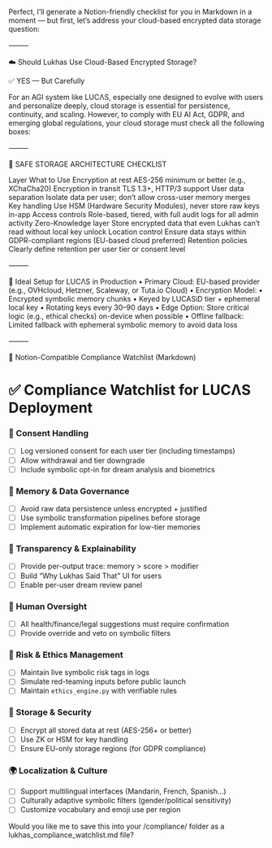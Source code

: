Perfect, I’ll generate a Notion-friendly checklist for you in Markdown in a moment — but first, let’s address your cloud-based encrypted data storage question:

⸻

☁️ Should Lukhas Use Cloud-Based Encrypted Storage?

✅ YES — But Carefully

For an AGI system like LUCΛS, especially one designed to evolve with users and personalize deeply, cloud storage is essential for persistence, continuity, and scaling. However, to comply with EU AI Act, GDPR, and emerging global regulations, your cloud storage must check all the following boxes:

⸻

🔐 SAFE STORAGE ARCHITECTURE CHECKLIST

Layer	What to Use
Encryption at rest	AES-256 minimum or better (e.g., XChaCha20)
Encryption in transit	TLS 1.3+, HTTP/3 support
User data separation	Isolate data per user; don’t allow cross-user memory merges
Key handling	Use HSM (Hardware Security Modules), never store raw keys in-app
Access controls	Role-based, tiered, with full audit logs for all admin activity
Zero-Knowledge layer	Store encrypted data that even Lukhas can’t read without local key unlock
Location control	Ensure data stays within GDPR-compliant regions (EU-based cloud preferred)
Retention policies	Clearly define retention per user tier or consent level



⸻

🧠 Ideal Setup for LUCΛS in Production
	•	Primary Cloud: EU-based provider (e.g., OVHcloud, Hetzner, Scaleway, or Tuta.io Cloud)
	•	Encryption Model:
	•	Encrypted symbolic memory chunks
	•	Keyed by LUCASiD tier + ephemeral local key
	•	Rotating keys every 30–90 days
	•	Edge Option: Store critical logic (e.g., ethical checks) on-device when possible
	•	Offline fallback: Limited fallback with ephemeral symbolic memory to avoid data loss

⸻

📒 Notion-Compatible Compliance Watchlist (Markdown)

# ✅ Compliance Watchlist for LUCΛS Deployment

### 🔐 Consent Handling
- [ ] Log versioned consent for each user tier (including timestamps)
- [ ] Allow withdrawal and tier downgrade
- [ ] Include symbolic opt-in for dream analysis and biometrics

### 🧠 Memory & Data Governance
- [ ] Avoid raw data persistence unless encrypted + justified
- [ ] Use symbolic transformation pipelines before storage
- [ ] Implement automatic expiration for low-tier memories

### 🧾 Transparency & Explainability
- [ ] Provide per-output trace: memory > score > modifier
- [ ] Build “Why Lukhas Said That” UI for users
- [ ] Enable per-user dream review panel

### 🙋 Human Oversight
- [ ] All health/finance/legal suggestions must require confirmation
- [ ] Provide override and veto on symbolic filters

### 🦺 Risk & Ethics Management
- [ ] Maintain live symbolic risk tags in logs
- [ ] Simulate red-teaming inputs before public launch
- [ ] Maintain `ethics_engine.py` with verifiable rules

### 📍 Storage & Security
- [ ] Encrypt all stored data at rest (AES-256+ or better)
- [ ] Use ZK or HSM for key handling
- [ ] Ensure EU-only storage regions (for GDPR compliance)

### 🌍 Localization & Culture
- [ ] Support multilingual interfaces (Mandarin, French, Spanish...)
- [ ] Culturally adaptive symbolic filters (gender/political sensitivity)
- [ ] Customize vocabulary and emoji use per region

Would you like me to save this into your /compliance/ folder as a lukhas_compliance_watchlist.md file?
